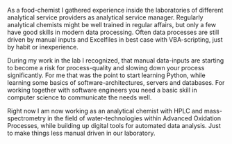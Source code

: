 As a food-chemist I gathered experience inside the laboratories of different analytical service providers as analytical service manager. Regularly analytical chemists might be well trained in regular affairs, but only a few have good skills in modern data processing. Often data processes are still driven by manual inputs and Excelfiles in best case with VBA-scripting, just by habit or inexperience. 

During my work in the lab I recognized, that manual data-inputs are starting to become a risk for process-quality and slowing down your process significantly. For me that was the point to start learning Python, while learning some basics of software-architectures, servers and databases.
For working together with software engineers you need a basic skill in computer science to communicate the needs well.

Right now I am now working as an analytical chemist with HPLC and mass-spectrometry in the field of water-technologies within Advanced Oxidation Processes, while building up digital tools for automated data analysis. Just to make things less manual driven in our laboratory.
